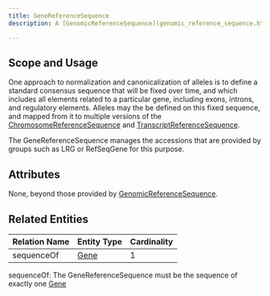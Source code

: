 ```yaml
---
title: GeneReferenceSequence
description: A [GenomicReferenceSequence](genomic_reference_sequence.html) describing the sequence of a chromosomal segment containing a gene, such as those created by LRG or RefSeqGene.

---
```


Scope and Usage
---------------

One approach to normalization and canonicalization of alleles is to define a standard consensus sequence that will be fixed over time, and which includes all elements related to a particular gene, including exons, introns, and regulatory elements.    Alleles may the be defined on this fixed sequence, and mapped from it to multiple versions of the [ChromosomeReferenceSequence](chromosome_reference_sequence.html) and [TranscriptReferenceSequence](transcript_reference_sequence.html).

The GeneReferenceSequence manages the accessions that are provided by groups such as LRG or RefSeqGene for this purpose.
 
Attributes
----------

None, beyond those provided by [GenomicReferenceSequence](genomic_reference_sequence.html).


Related Entities
----------------

| Relation Name     | Entity Type                              | Cardinality |
|-------------------|------------------------------------------|-------------|
| sequenceOf | [Gene](gene.html) | 1        |


sequenceOf: The GeneReferenceSequence must be the sequence of exactly one [Gene](gene.html)
